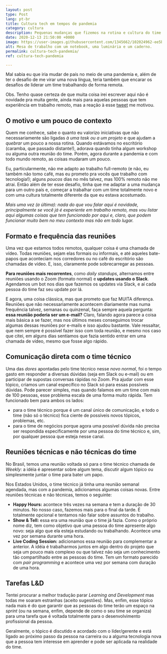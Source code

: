 ```yaml
---
layout: post
type: Post
lang: pt-br
title: Cultura tech em tempos de pandemia
category: cultura
description: Pequenas mudanças que fizemos na rotina e cultura do time tech durante a pandemia!
date: 2020-12-13 21:50:00 +0000
image: https://user-images.githubusercontent.com/1345662/102024962-ee5b9200-3d62-11eb-84d5-3a77c034f3c1.jpg
alt: Mesa de trabalho com um notebook, uma luminária e um caderno.
permalink: cultura-tech-pandemia/
ref: cultura-tech-pandemia

---
```

Mal sabia eu que iria mudar de país no meio de uma pandemia e, além de ter o desafio de me virar uma nova língua, teria também que encarar os desafios de liderar um time trabalhando de forma remota.

Obs. Tenho quase certeza de que muita coisa irei escrever aqui não é novidade pra muita gente, ainda mais para aquelas pessoas que tem experiência em trabalho remoto, mas a reação à esse [tweet](https://twitter.com/raphaelfabeni/status/1336263682628722689 "Link de um tweet falando sobre a minha idéia ed escrever sobre o dia a dia do time em época de pandemia.") me motivou.

## O motivo e um pouco de contexto

Quem me conhece, sabe o quanto eu valorizo iniciativas que não necessariamente são ligadas _à uma task ou a um projeto_ e que ajudam a _quebrar_ um pouco a nossa rotina. Quando estávamos no escritório (caramba, que passado distante!), adorava quando tinha algum workshop ou alguma outra reunião do time. Porém, agora durante a pandemia e com todo mundo remoto, as coisas mudaram um pouco.

Eu, particularmente, não me adapto ao trabalho full-remoto (e não, eu também não tomo café, mas eu prometo pra vocês que trabalho com tecnologia!); alguns _poucos_ dias no mês talvez, mas 100% remoto não me atrai. Então além de ter esse desafio, tinha que me adaptar a uma mudança para um outro país e, começar a trabalhar com um time totalmente novo e com uma cultura totalmente diferente da que eu estava acostumado.

_Mais uma vez (a última): nada do que vou falar aqui é novidade, principalmente se você já é experiente em trabalho remoto, mas vou listar aqui algumas coisas que tem funcionado por aqui e, claro, que podem funcionar muito bem no meu contexto mas não em todo lugar._

## Formato e frequência das reuniões

Uma vez que estamos todos remotos, qualquer coisa é uma chamada de vídeo. Todas reuniões, sejam elas formais ou informais, e até aqueles bate-papos que aconteciam nos corredores ou no café do escritório são chamadas de vídeo. E, isso, claramente pode sobrecarregar as pessoas.

**Para reuniões mais recorrentes**, como _daily standups_, alternamos entre reuniões usando o Zoom (formato normal) e **updates usando o Slack**. Agendamos um bot nos dias que fazemos os updates via Slack, e aí cada pessoa do time faz seu update por lá.

E agora, uma coisa clássica, mas que prometo que faz MUITA diferença. Reuniões que não necessariamente acontecem diariamente mas numa frequência talvez, semanas ou quinzenal, faça sempre aquela pergunta: **essa reunião poderia ser um e-mail?** Claro, falando agora parece a coisa mais básica a se fazer, mas nos últimos meses conseguimos trocar algumas dessas reuniões por e-mails e isso ajudou bastante. Vale ressaltar, que nem sempre é possível fazer isso com toda reunião, e mesmo nos caso que citei, em alguns dias sentíamos que fazia sentido entrar em uma chamada de vídeo, mesmo que fosse algo rápido.

## Comunicação direta com o time técnico

Uma das _dores_ apontadas pelo time técnico nesse _novo normal_, foi o tempo gasto em responder a diversas dúvidas (seja em Slack ou e-mail) ou em participar de supostas conversas rápidas no Zoom. Pra ajudar com esse tópico, criamos um canal específico no Slack só para essas possíveis dúvidas. Pode parecer simples, mas quando falamos em um time com mais de 100 pessoas, esse problema escala de uma forma muito rápida. Tem funcionado bem para ambos os lados:

* para o time técnico porque é um canal único de comunicação, e todo o time (não só o técnico) fica ciente de possíveis novos tópicos, problemas, etc.
* para o time de negócios porque agora uma possível dúvida não precisa ser respondida especificamente por uma pessoa do time técnico e, sim, por qualquer pessoa que esteja nesse canal.

## Reuniões técnicas e não técnicas do time

No Brasil, temos uma reunião voltada só para o time técnico chamada de _Weekly:_ a idéia é apresentar sobre algum tema, discutir algum tópico ou simplesmente juntar o time para bater um papo.

Nos Estados Unidos, o time técnico já tinha uma reunião semanal agendada, mas com a pandemia, adicionamos algumas coisas novas. Entre reuniões técnicas e não técnicas, temos o seguinte:

* **Happy Hours:** acontece três vezes na semana e tem a duração de 30 minutos. No nosso caso, fazemos mais para o final da tarde. É totalmente opcional e tentamos não falar sobre assuntos do trabalho.
* **Show & Tell:** essa era uma reunião que o time já fazia. Como o próprio nome diz, tem como objetivo que uma pessoa do time apresente algo novo: seja algo que ela esteja estudando ou trabalhando. Acontece uma vez por semana durante uma hora.
* **Live Coding Session:** adicionamos essa reunião para complementar a anterior. A idéia é trabalharmos juntos em algo dentro do projeto que seja um pouco mais complexo ou que talvez não seja um conhecimento tão compartilhado entre as pessoas do time. Tem um formato parecido com _pair programming_ e acontece uma vez por semana com duração de uma hora.

## Tarefas L&D

Tentei procurar a melhor tradução parar _Learning and Development_ mas todas me soaram estranhas (aceito sugestões). Mas, enfim, esse tópico nada mais é do que garantir que as pessoas do time terão um espaço na _sprint_ (ou na semana, enfim, depende de como o seu time se organiza) para uma tarefa que é voltada totalmente para o desenvolvimento profissional da pessoa.

Geralmente, o tópico é discutido e acordado com o líder/gerente e está ligado ao próximo passo da pessoa na carreira ou a alguma tecnologia nova que a pessoa tem interesse em aprender e pode ser aplicada na realidade do time.
